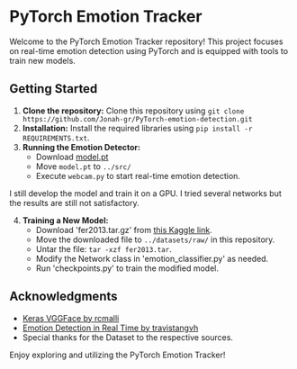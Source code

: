 # PyTorch Emotion Tracker

Welcome to the PyTorch Emotion Tracker repository! This project focuses on real-time emotion detection using PyTorch and is equipped with tools to train new models.

## Getting Started

1. **Clone the repository:** Clone this repository using `git clone https://github.com/Jonah-gr/PyTorch-emotion-detection.git`
2. **Installation:** Install the required libraries using `pip install -r REQUIREMENTS.txt`.
3. **Running the Emotion Detector:** 
   - Download [model.pt](https://drive.google.com/file/d/1rWWL2FqNzGQZwKn5WI1_wZFi53loRBVf/view?usp=drive_link)
   - Move `model.pt` to `../src/`
   - Execute `webcam.py` to start real-time emotion detection.

I still develop the model and train it on a GPU. I tried several networks but the results are still not satisfactory.

4. **Training a New Model:**
   - Download 'fer2013.tar.gz' from [this Kaggle link](https://www.kaggle.com/c/challenges-in-representation-learning-facial-expression-recognition-challenge/data?select=fer2013.tar.gz).
   - Move the downloaded file to `../datasets/raw/` in this repository.
   - Untar the file: `tar -xzf fer2013.tar`.
   - Modify the Network class in 'emotion_classifier.py' as needed.
   - Run 'checkpoints.py' to train the modified model.

## Acknowledgments

- [Keras VGGFace by rcmalli](https://github.com/rcmalli/keras-vggface)
- [Emotion Detection in Real Time by travistangvh](https://github.com/travistangvh/emotion-detection-in-real-time)
- Special thanks for the Dataset to the respective sources.

Enjoy exploring and utilizing the PyTorch Emotion Tracker!
